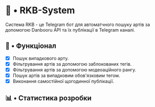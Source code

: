 # 🤖 • RKB-System

Система RKB - це Telegram бот для автоматчного пошуку артів за допомогою Danbooru API та їх публікації в Telegram каналі.

## 🧬 • Функціонал
- [x] Пошук випадкового арту.
- [x] Фільтрування артів за допомогою заблокованих тегів.
- [x] Фільтрування артів за допомогою модеоаційного рангу.
- [x] Пошук артів за випадковим обов'язковим тегом.
- [x] Виконання самостійної щогодинної публікації.
## 📊 • Статистика розробки
